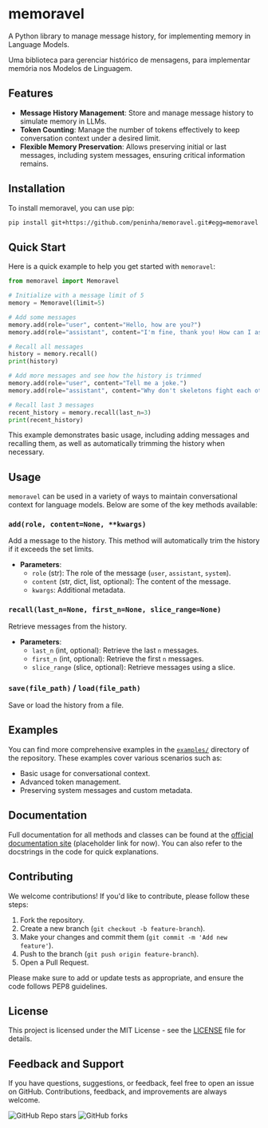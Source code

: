 # memoravel

A Python library to manage message history, for implementing memory in Language Models.

Uma biblioteca para gerenciar histórico de mensagens, para implementar memória nos Modelos de Linguagem.

## Features

- **Message History Management**: Store and manage message history to simulate memory in LLMs.
- **Token Counting**: Manage the number of tokens effectively to keep conversation context under a desired limit.
- **Flexible Memory Preservation**: Allows preserving initial or last messages, including system messages, ensuring critical information remains.

## Installation

To install memoravel, you can use pip:

```sh
pip install git+https://github.com/peninha/memoravel.git#egg=memoravel
```

## Quick Start

Here is a quick example to help you get started with `memoravel`:

```python
from memoravel import Memoravel

# Initialize with a message limit of 5
memory = Memoravel(limit=5)

# Add some messages
memory.add(role="user", content="Hello, how are you?")
memory.add(role="assistant", content="I'm fine, thank you! How can I assist you today?")

# Recall all messages
history = memory.recall()
print(history)

# Add more messages and see how the history is trimmed
memory.add(role="user", content="Tell me a joke.")
memory.add(role="assistant", content="Why don't skeletons fight each other? They don't have the guts.")

# Recall last 3 messages
recent_history = memory.recall(last_n=3)
print(recent_history)
```

This example demonstrates basic usage, including adding messages and recalling them, as well as automatically trimming the history when necessary.

## Usage

`memoravel` can be used in a variety of ways to maintain conversational context for language models. Below are some of the key methods available:

### `add(role, content=None, **kwargs)`
Add a message to the history. This method will automatically trim the history if it exceeds the set limits.

- **Parameters**:
  - `role` (str): The role of the message (`user`, `assistant`, `system`).
  - `content` (str, dict, list, optional): The content of the message.
  - `kwargs`: Additional metadata.

### `recall(last_n=None, first_n=None, slice_range=None)`
Retrieve messages from the history.

- **Parameters**:
  - `last_n` (int, optional): Retrieve the last `n` messages.
  - `first_n` (int, optional): Retrieve the first `n` messages.
  - `slice_range` (slice, optional): Retrieve messages using a slice.

### `save(file_path)` / `load(file_path)`
Save or load the history from a file.

## Examples

You can find more comprehensive examples in the [`examples/`](examples/) directory of the repository. These examples cover various scenarios such as:

- Basic usage for conversational context.
- Advanced token management.
- Preserving system messages and custom metadata.

## Documentation

Full documentation for all methods and classes can be found at the [official documentation site](#) (placeholder link for now). You can also refer to the docstrings in the code for quick explanations.

## Contributing

We welcome contributions! If you'd like to contribute, please follow these steps:

1. Fork the repository.
2. Create a new branch (`git checkout -b feature-branch`).
3. Make your changes and commit them (`git commit -m 'Add new feature'`).
4. Push to the branch (`git push origin feature-branch`).
5. Open a Pull Request.

Please make sure to add or update tests as appropriate, and ensure the code follows PEP8 guidelines.

## License

This project is licensed under the MIT License - see the [LICENSE](LICENSE) file for details.

## Feedback and Support

If you have questions, suggestions, or feedback, feel free to open an issue on GitHub. Contributions, feedback, and improvements are always welcome.

![GitHub Repo stars](https://img.shields.io/github/stars/peninha/memoravel?style=social)
![GitHub forks](https://img.shields.io/github/forks/peninha/memoravel?style=social)

